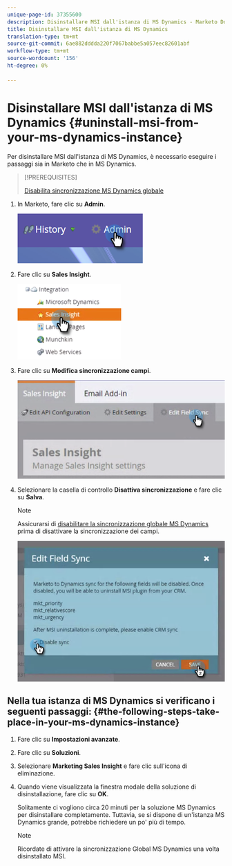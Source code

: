 ```yaml
---
unique-page-id: 37355600
description: Disinstallare MSI dall'istanza di MS Dynamics - Marketo Docs - Documentazione prodotto
title: Disinstallare MSI dall'istanza di MS Dynamics
translation-type: tm+mt
source-git-commit: 6ae882dddda220f7067babbe5a057eec82601abf
workflow-type: tm+mt
source-wordcount: '156'
ht-degree: 0%

---
```



# Disinstallare MSI dall&#39;istanza di MS Dynamics {#uninstall-msi-from-your-ms-dynamics-instance}

Per disinstallare MSI dall&#39;istanza di MS Dynamics, è necessario eseguire i passaggi sia in Marketo che in MS Dynamics.

>[!PREREQUISITES]
>
>[Disabilita sincronizzazione MS Dynamics globale](/help/marketo/product-docs/marketo-sales-insight/msi-for-microsoft-dynamics/uninstalling/disable-global-ms-dynamics-sync.md)

1. In Marketo, fare clic su **Admin**.

   ![](assets/one-1.png)

1. Fare clic su **Sales Insight**.

   ![](assets/six.png)

1. Fare clic su **Modifica sincronizzazione campi**.

   ![](assets/seven.png)

1. Selezionare la casella di controllo **Disattiva sincronizzazione** e fare clic su **Salva**.

   >[!NOTE]
   >
   >Assicurarsi di [disabilitare la sincronizzazione globale MS Dynamics](/help/marketo/product-docs/marketo-sales-insight/msi-for-microsoft-dynamics/uninstalling/disable-global-ms-dynamics-sync.md) prima di disattivare la sincronizzazione dei campi.

   ![](assets/eight.png)

## Nella tua istanza di MS Dynamics si verificano i seguenti passaggi: {#the-following-steps-take-place-in-your-ms-dynamics-instance}

1. Fare clic su **Impostazioni avanzate**.

1. Fare clic su **Soluzioni**.

1. Selezionare **Marketing Sales Insight** e fare clic sull&#39;icona di eliminazione.

1. Quando viene visualizzata la finestra modale della soluzione di disinstallazione, fare clic su **OK**.

   Solitamente ci vogliono circa 20 minuti per la soluzione MS Dynamics per disinstallare completamente. Tuttavia, se si dispone di un&#39;istanza MS Dynamics grande, potrebbe richiedere un po&#39; più di tempo.

   >[!NOTE]
   >
   >Ricordate di attivare la sincronizzazione Global MS Dynamics una volta disinstallato MSI.
